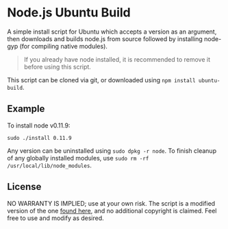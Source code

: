 # Node.js Ubuntu Build

A simple install script for Ubuntu which accepts a version as an argument, then downloads and builds node.js from source followed by installing node-gyp (for compiling native modules).

> If you already have node installed, it is recommended to remove it before using this script.

This script can be cloned via git, or downloaded using `npm install ubuntu-build`.

## Example

To install node v0.11.9:

```
sudo ./install 0.11.9
```

Any version can be uninstalled using `sudo dpkg -r node`. To finish cleanup of any globally installed modules, use `sudo rm -rf /usr/local/lib/node_modules`.

## License

NO WARRANTY IS IMPLIED; use at your own risk. The script is a modified version of the one [found here](https://github.com/joyent/node/wiki/Installing-Node.js-via-package-manager#wiki-build-from-source), and no additional copyright is claimed. Feel free to use and modify as desired.
